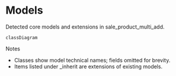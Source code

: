 # Models

Detected core models and extensions in sale_product_multi_add.

```mermaid
classDiagram
```

Notes
- Classes show model technical names; fields omitted for brevity.
- Items listed under _inherit are extensions of existing models.
